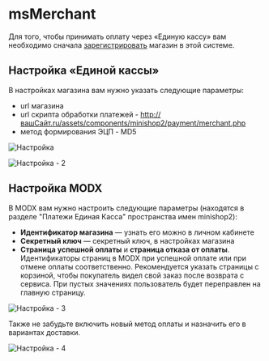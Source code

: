 # msMerchant

Для того, чтобы принимать оплату через «Единую кассу» вам необходимо сначала [зарегистрировать](http://www.walletone.com/ru/merchant/) магазин в этой системе.

## Настройка «Единой кассы»

В настройках магазина вам нужно указать следующие параметры:

* url магазина
* url скрипта обработки платежей - <http://вашСайт.ru/assets/components/minishop2/payment/merchant.php>
* метод формирования ЭЦП - MD5

![Настройка](https://file.modx.pro/files/b/9/e/b9e48fff678a34edf5bdc979f8f5e96f.png)

![Настройка - 2](https://file.modx.pro/files/6/5/3/6534da24de0b37e9afe5490684bac371.png)

## Настройка MODX

В MODX вам нужно настроить следующие параметры (находятся в разделе "Платежи Единая Касса" пространства имен minishop2):

* **Идентификатор магазина** — узнать его можно в личном кабинете
* **Секретный ключ** — секретный ключ, в настройках магазина
* **Страница успешной оплаты** и **страница отказа от оплаты**. Идентификаторы страниц в MODX при успешной оплате или при отмене оплаты соответственно. Рекомендуется указать страницы с корзиной, чтобы покупатель видел свой заказ после возврата с сервиса. При пустых значениях пользователь будет переправлен на главную страницу.

![Настройка - 3](https://file.modx.pro/files/4/3/4/434ef8ca3d3615a9200afa767cf33771.png)

Также не забудьте включить новый метод оплаты и назначить его в вариантах доставки.

![Настройка - 4](https://file.modx.pro/files/b/d/7/bd7a363c1a93e8a7b36c0b3fc09b7c2c.png)
